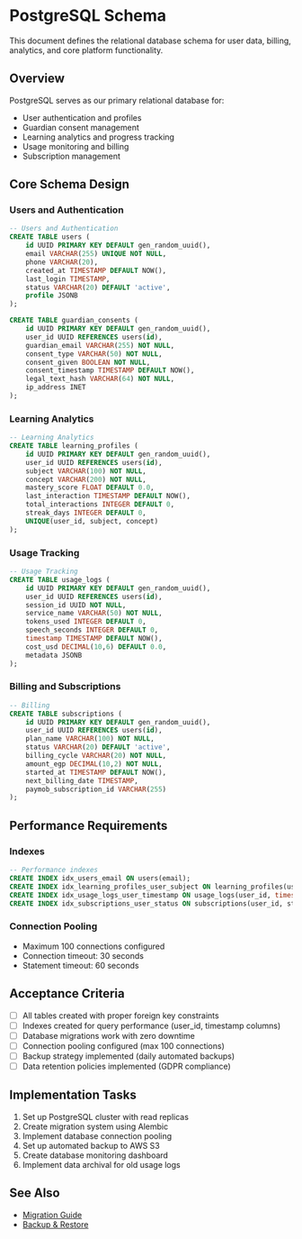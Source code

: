 # PostgreSQL Schema

This document defines the relational database schema for user data, billing, analytics, and core platform functionality.

## Overview

PostgreSQL serves as our primary relational database for:
- User authentication and profiles
- Guardian consent management
- Learning analytics and progress tracking
- Usage monitoring and billing
- Subscription management

## Core Schema Design

### Users and Authentication

```sql
-- Users and Authentication
CREATE TABLE users (
    id UUID PRIMARY KEY DEFAULT gen_random_uuid(),
    email VARCHAR(255) UNIQUE NOT NULL,
    phone VARCHAR(20),
    created_at TIMESTAMP DEFAULT NOW(),
    last_login TIMESTAMP,
    status VARCHAR(20) DEFAULT 'active',
    profile JSONB
);

CREATE TABLE guardian_consents (
    id UUID PRIMARY KEY DEFAULT gen_random_uuid(),
    user_id UUID REFERENCES users(id),
    guardian_email VARCHAR(255) NOT NULL,
    consent_type VARCHAR(50) NOT NULL,
    consent_given BOOLEAN NOT NULL,
    consent_timestamp TIMESTAMP DEFAULT NOW(),
    legal_text_hash VARCHAR(64) NOT NULL,
    ip_address INET
);
```

### Learning Analytics

```sql
-- Learning Analytics
CREATE TABLE learning_profiles (
    id UUID PRIMARY KEY DEFAULT gen_random_uuid(),
    user_id UUID REFERENCES users(id),
    subject VARCHAR(100) NOT NULL,
    concept VARCHAR(200) NOT NULL,
    mastery_score FLOAT DEFAULT 0.0,
    last_interaction TIMESTAMP DEFAULT NOW(),
    total_interactions INTEGER DEFAULT 0,
    streak_days INTEGER DEFAULT 0,
    UNIQUE(user_id, subject, concept)
);
```

### Usage Tracking

```sql
-- Usage Tracking
CREATE TABLE usage_logs (
    id UUID PRIMARY KEY DEFAULT gen_random_uuid(),
    user_id UUID REFERENCES users(id),
    session_id UUID NOT NULL,
    service_name VARCHAR(50) NOT NULL,
    tokens_used INTEGER DEFAULT 0,
    speech_seconds INTEGER DEFAULT 0,
    timestamp TIMESTAMP DEFAULT NOW(),
    cost_usd DECIMAL(10,6) DEFAULT 0.0,
    metadata JSONB
);
```

### Billing and Subscriptions

```sql
-- Billing
CREATE TABLE subscriptions (
    id UUID PRIMARY KEY DEFAULT gen_random_uuid(),
    user_id UUID REFERENCES users(id),
    plan_name VARCHAR(100) NOT NULL,
    status VARCHAR(20) DEFAULT 'active',
    billing_cycle VARCHAR(20) NOT NULL,
    amount_egp DECIMAL(10,2) NOT NULL,
    started_at TIMESTAMP DEFAULT NOW(),
    next_billing_date TIMESTAMP,
    paymob_subscription_id VARCHAR(255)
);
```

## Performance Requirements

### Indexes
```sql
-- Performance indexes
CREATE INDEX idx_users_email ON users(email);
CREATE INDEX idx_learning_profiles_user_subject ON learning_profiles(user_id, subject);
CREATE INDEX idx_usage_logs_user_timestamp ON usage_logs(user_id, timestamp);
CREATE INDEX idx_subscriptions_user_status ON subscriptions(user_id, status);
```

### Connection Pooling
- Maximum 100 connections configured
- Connection timeout: 30 seconds
- Statement timeout: 60 seconds

## Acceptance Criteria

- [ ] All tables created with proper foreign key constraints
- [ ] Indexes created for query performance (user_id, timestamp columns)
- [ ] Database migrations work with zero downtime
- [ ] Connection pooling configured (max 100 connections)
- [ ] Backup strategy implemented (daily automated backups)
- [ ] Data retention policies implemented (GDPR compliance)

## Implementation Tasks

1. Set up PostgreSQL cluster with read replicas
2. Create migration system using Alembic
3. Implement database connection pooling
4. Set up automated backup to AWS S3
5. Create database monitoring dashboard
6. Implement data archival for old usage logs

## See Also
- [Migration Guide](MIGRATIONS.md)
- [Backup & Restore](../09-operations/BACKUP_RESTORE.md)

